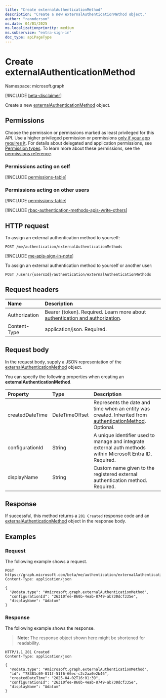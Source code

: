 ```yaml
---
title: "Create externalAuthenticationMethod"
description: "Create a new externalAuthenticationMethod object."
author: "rannderson"
ms.date: 04/01/2025
ms.localizationpriority: medium
ms.subservice: "entra-sign-in"
doc_type: apiPageType
---
```


# Create externalAuthenticationMethod

Namespace: microsoft.graph

[!INCLUDE [beta-disclaimer](../../includes/beta-disclaimer.md)]

Create a new [externalAuthenticationMethod](../resources/externalauthenticationmethod.md) object.

## Permissions

Choose the permission or permissions marked as least privileged for this API. Use a higher privileged permission or permissions [only if your app requires it](/graph/permissions-overview#best-practices-for-using-microsoft-graph-permissions). For details about delegated and application permissions, see [Permission types](/graph/permissions-overview#permission-types). To learn more about these permissions, see the [permissions reference](/graph/permissions-reference).

### Permissions acting on self

<!-- {
  "blockType": "permissions",
  "name": "authentication-post-externalauthenticationmethods-permissions"
}
-->
[!INCLUDE [permissions-table](../includes/permissions/authentication-post-externalauthenticationmethods-permissions.md)]

### Permissions acting on other users

<!-- {
  "blockType": "permissions",
  "name": "authentication-post-externalauthenticationmethods-2-permissions"
}
-->
[!INCLUDE [permissions-table](../includes/permissions/authentication-post-externalauthenticationmethods-2-permissions.md)]

[!INCLUDE [rbac-authentication-methods-apis-write-others](../includes/rbac-for-apis/rbac-authentication-methods-apis-write-others.md)]

## HTTP request
To assign an external authentication method to yourself:
<!-- { "blockType": "ignored" } -->
``` http
POST /me/authentication/externalAuthenticationMethods
```

[!INCLUDE [me-apis-sign-in-note](../includes/me-apis-sign-in-note.md)]


To assign an external authentication method to yourself or another user:
<!-- { "blockType": "ignored" } -->
``` http
POST /users/{usersId}/authentication/externalAuthenticationMethods
```

## Request headers

|Name|Description|
|:---|:---|
|Authorization|Bearer {token}. Required. Learn more about [authentication and authorization](/graph/auth/auth-concepts).|
|Content-Type|application/json. Required.|

## Request body

In the request body, supply a JSON representation of the [externalAuthenticationMethod](../resources/externalauthenticationmethod.md) object.

You can specify the following properties when creating an **externalAuthenticationMethod**.

|Property|Type|Description|
|:---|:---|:---|
|createdDateTime|DateTimeOffset|Represents the date and time when an entity was created. Inherited from [authenticationMethod](../resources/authenticationmethod.md). Optional.|
|configurationId|String|A unique identifier used to manage and integrate external auth methods within Microsoft Entra ID. Required.|
|displayName|String|Custom name given to the registered external authentication method. Required.|



## Response

If successful, this method returns a `201 Created` response code and an [externalAuthenticationMethod](../resources/externalauthenticationmethod.md) object in the response body.

## Examples

### Request

The following example shows a request.
<!-- {
  "blockType": "request",
  "name": "create_externalauthenticationmethod_from_"
}
-->
``` http
POST https://graph.microsoft.com/beta/me/authentication/externalAuthenticationMethods
Content-Type: application/json

{
  "@odata.type": "#microsoft.graph.externalAuthenticationMethod",
  "configurationId": "26310fee-860b-4eab-8749-ab730dcf335e",
  "displayName": "Adatum"
}
```


### Response

The following example shows the response.
>**Note:** The response object shown here might be shortened for readability.
<!-- {
  "blockType": "response",
  "truncated": true,
  "@odata.type": "microsoft.graph.externalAuthenticationMethod"
}
-->
``` http
HTTP/1.1 201 Created
Content-Type: application/json

{
  "@odata.type": "#microsoft.graph.externalAuthenticationMethod",
  "id": "78381c69-811f-51f6-66ec-c2c2aa0e2b46",
  "createdDateTime": "2025-04-02T16:01:39",
  "configurationId": "26310fee-860b-4eab-8749-ab730dcf335e",
  "displayName": "Adatum"
}
```

